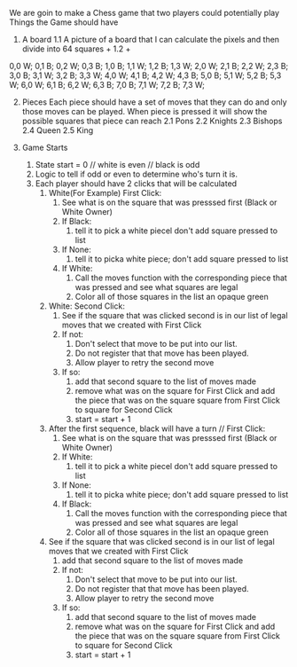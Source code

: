 We are goin to make a Chess game that two players could potentially play
Things the Game should have
1. A board
1.1 A picture of a board that I can calculate the pixels and then divide into 64 squares +
1.2 +

0,0 W; 0,1 B; 0,2 W; 0,3 B;
1,0 B; 1,1 W; 1,2 B; 1,3 W; 
2,0 W; 2,1 B; 2,2 W; 2,3 B;
3,0 B; 3,1 W; 3,2 B; 3,3 W; 
4,0 W; 4,1 B; 4,2 W; 4,3 B;
5,0 B; 5,1 W; 5,2 B; 5,3 W; 
6,0 W; 6,1 B; 6,2 W; 6,3 B;
7,0 B; 7,1 W; 7,2 B; 7,3 W; 


2. Pieces
Each piece should have a set of moves that they can do 
and only those moves can be played. When piece is pressed
it will show the possible squares that piece can reach
2.1 Pons
2.2 Knights
2.3 Bishops
2.4 Queen
2.5 King

4. Game Starts
    1. State start = 0 // white is even // black is odd
    2. Logic to tell if odd or even to determine who's turn it is. 
    3. Each player should have 2 clicks that will be calculated
        1. White(For Example) First Click: 
            1. See what is on the square that was presssed first (Black or White Owner)
            2. If Black: 
                1. tell it to pick a white piecel don't add square pressed to list
            3. If None: 
                1. tell it to picka  white piece; don't add square pressed to list
            4. If White: 
                1. Call the moves function with the corresponding piece that was pressed and see what squares are legal
                2. Color all of those squares in the list an opaque green
        2. White: Second Click:
            1. See if the square that was clicked second is in our list of legal moves that we created with First Click
            2. If not:
                1. Don't select that move to be put into our list. 
                2. Do not register that that move has been played. 
                3. Allow player to retry the second move
            3. If so:
                1. add that second square to the list of moves made 
                2. remove what was on the square for First Click and add the piece that was on the square square from First Click to square for Second Click
                3. start = start + 1
        3. After the first sequence, black will have a turn // First Click:
            1. See what is on the square that was presssed first (Black or White Owner)
            2. If White: 
                1. tell it to pick a white piecel don't add square pressed to list
            3. If None: 
                1. tell it to picka  white piece; don't add square pressed to list
            4. If Black: 
                1. Call the moves function with the corresponding piece that was pressed and see what squares are legal
                2. Color all of those squares in the list an opaque green
        4. See if the square that was clicked second is in our list of legal moves that we created with First Click
            1. add that second square to the list of moves made 
            2. If not:
                1. Don't select that move to be put into our list. 
                2. Do not register that that move has been played. 
                3. Allow player to retry the second move
            3. If so:
                1. add that second square to the list of moves made 
                2. remove what was on the square for First Click and add the piece that was on the square square from First Click to square for Second Click
                3. start = start + 1



